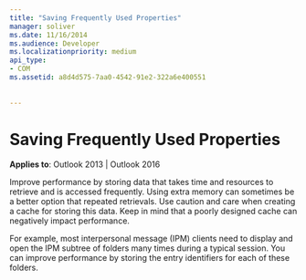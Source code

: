 ```yaml
---
title: "Saving Frequently Used Properties"
manager: soliver
ms.date: 11/16/2014
ms.audience: Developer
ms.localizationpriority: medium
api_type:
- COM
ms.assetid: a8d4d575-7aa0-4542-91e2-322a6e400551
 
 
---
```


# Saving Frequently Used Properties

  
  
**Applies to**: Outlook 2013 | Outlook 2016 
  
Improve performance by storing data that takes time and resources to retrieve and is accessed frequently. Using extra memory can sometimes be a better option that repeated retrievals. Use caution and care when creating a cache for storing this data. Keep in mind that a poorly designed cache can negatively impact performance.
  
For example, most interpersonal message (IPM) clients need to display and open the IPM subtree of folders many times during a typical session. You can improve performance by storing the entry identifiers for each of these folders. 
  

